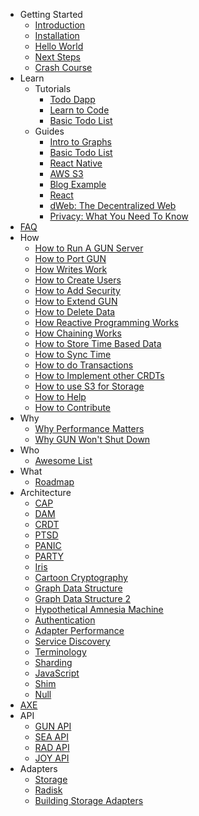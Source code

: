 - Getting Started
  - [Introduction ](Introduction.md "Introduction - GUN documentation")
  - [Installation ](Installation.md "Installation - GUN documentation")
  - [Hello World ](Hello-World.md "Hello World - GUN documentation")
  - [Next Steps](Next-Steps.md "Next Steps - GUN documentation")
  - [Crash Course](Crash-Course.md "Crash Course - GUN documentation")
- Learn
  - Tutorials
    - [Todo Dapp](Todo-Dapp.md "Todo Dapp - GUN documentation")
    - [Learn to Code](Learn-Code.md "Learn Code - GUN documentation")
    - [Basic Todo List](Basic-Todo-App-Tutorial.md "Basic Todo App Tutorial")
  - Guides
    - [Intro to Graphs](Graph-Guide.md "Graph Guide")
    - [Basic Todo List](Basic-Todo-App-Guide.md)
    - [React Native](React-Native.md)
    - [AWS S3](Using-Amazon-S3-for-Storage.md)
    - [Blog Example](Design-Examples.md)
    - [React](React-Tutorial.md)
    - [dWeb: The Decentralized Web](dWeb-The-Decentralized-Web.md)
    - [Privacy: What You Need To Know](Privacy-What-You-Need-To-Know.md)
- [FAQ](FAQ.md)
- How
  - [How to Run A GUN Server](How-to-Run-A-GUN-Server.md)
  - [How to Port GUN](Porting-GUN.md)
  - [How Writes Work](Partials-and-Circular-References.md)
  - [How to Create Users](User.md)
  - [How to Add Security](Auth.md)
  - [How to Extend GUN](Adding-Methods-to-the-Gun-Chain.md)
  - [How to Delete Data](Delete.md)
  - [How Reactive Programming Works](FRP.md)
  - [How Chaining Works](Chain.md)
  - [How to Store Time Based Data](Timegraph.md)
  - [How to Sync Time](How-to-Sync-Time.md)
  - [How to do Transactions](Transactions.md)
  - [How to Implement other CRDTs](Counter.md)
  - [How to use S3 for Storage](Using-Amazon-S3-for-Storage.md)
  - [How to Help](Help.md)
  - [How to Contribute](Contributing.md)
- Why
  - [Why Performance Matters](Performance.md)
  - [Why GUN Won't Shut Down](Why-GUN-Won't-Shut-Down.md)
- Who
  - [Awesome List](Awesome-GUN.md)
- What
  - [Roadmap](Roadmap.md)
- Architecture
  - [CAP](CAP-Theorem.md)
  - [DAM](DAM.md)
  - [CRDT](Conflict-Resolution-with-Guns.md)
  - [PTSD](PTSD.md)
  - [PANIC](Panic.md)
  - [PARTY](Party.md)
  - [Iris](Iris.md)
  - [Cartoon Cryptography](Cartoon-Cryptography.md)
  - [Graph Data Structure](Simple-introduction-to-graph-data-structures.md)
  - [Graph Data Structure 2](GUN’s-Data-Format-(JSON).md)
  - [Hypothetical Amnesia Machine](Hypothetical-Amnesia-Machine.md)
  - [Authentication](Security,-Authentication,-Authorization.md)
  - [Adapter Performance](Adapter-Performance.md)
  - [Service Discovery](Service-Discovery.md)
  - [Terminology](Glossary.md)
  - [Sharding](Sharding.md)
  - [JavaScript](javascript.md)
  - [Shim](shim.js.md)
  - [Null](Null.md)
- [AXE](AXE.md)
- API
  - [GUN API](API.md)
  - [SEA API](SEA.md)
  - [RAD API](RAD.md)
  - [JOY API](JOY.md)
- Adapters
  - [Storage](Storage.md)
  - [Radisk](Radisk.md)
  - [Building Storage Adapters](Building-Storage-Adapters.md)
